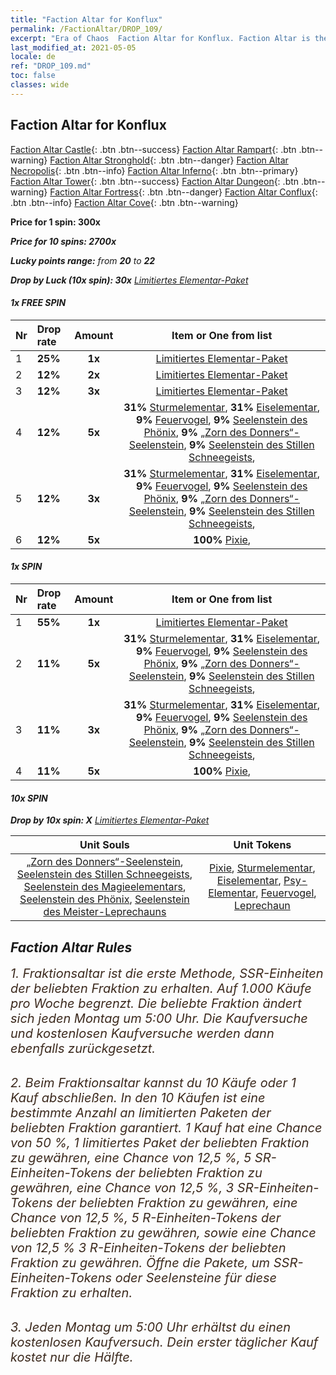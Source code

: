 ```yaml
---
title: "Faction Altar for Konflux"
permalink: /FactionAltar/DROP_109/
excerpt: "Era of Chaos  Faction Altar for Konflux. Faction Altar is the primary method for obtaining SSR units from the popular faction. Limited to 1,000 purchases each week. The popular faction changes at 05:00 every Monday. Purchase attempts and free purchase attempts will also reset then."
last_modified_at: 2021-05-05
locale: de
ref: "DROP_109.md"
toc: false
classes: wide
---
```


##  Faction Altar for **Konflux**

  [Faction Altar Castle](/de/FactionAltar/DROP_101/){: .btn .btn--success} [Faction Altar Rampart](/de/FactionAltar/DROP_102/){: .btn .btn--warning} [Faction Altar Stronghold](/de/FactionAltar/DROP_103/){: .btn .btn--danger} [Faction Altar Necropolis](/de/FactionAltar/DROP_104/){: .btn .btn--info} [Faction Altar Inferno](/de/FactionAltar/DROP_105/){: .btn .btn--primary} [Faction Altar Tower](/de/FactionAltar/DROP_106/){: .btn .btn--success} [Faction Altar Dungeon](/de/FactionAltar/DROP_107/){: .btn .btn--warning} [Faction Altar Fortress](/de/FactionAltar/DROP_108/){: .btn .btn--danger} [Faction Altar Conflux](/de/FactionAltar/DROP_109/){: .btn .btn--info} [Faction Altar Cove](/de/FactionAltar/DROP_112/){: .btn .btn--warning} 

  **Price for 1 spin: 300x** <i class="fas fa-gem"/>

  **Price for 10 spins: 2700x** <i class="fas fa-gem"/>

  **Lucky points range:** from **20** to **22**

  **Drop by Luck (10x spin): 30x** [Limitiertes Elementar-Paket](/ItemsDE/con_2141/)

####  1x FREE SPIN 

  |    Nr    |  Drop rate  |  Amount   |   Item or One from list  |
  |:---------|:------------|:---------:|:------------------------:|
  | 1 | **25%** | **1x** | [Limitiertes Elementar-Paket](/ItemsDE/con_2141/) |
  | 2 | **12%** | **2x** | [Limitiertes Elementar-Paket](/ItemsDE/con_2141/) |
  | 3 | **12%** | **3x** | [Limitiertes Elementar-Paket](/ItemsDE/con_2141/) |
  | 4 | **12%** | **5x** |  **31%** [Sturmelementar](/ItemsDE/unt_263/),  **31%** [Eiselementar](/ItemsDE/unt_264/),  **9%** [Feuervogel](/ItemsDE/unt_268/),  **9%** [Seelenstein des Phönix](/ItemsDE/unt_348/),  **9%** [„Zorn des Donners“-Seelenstein](/ItemsDE/unt_344/),  **9%** [Seelenstein des Stillen Schneegeists](/ItemsDE/unt_345/),  |
  | 5 | **12%** | **3x** |  **31%** [Sturmelementar](/ItemsDE/unt_263/),  **31%** [Eiselementar](/ItemsDE/unt_264/),  **9%** [Feuervogel](/ItemsDE/unt_268/),  **9%** [Seelenstein des Phönix](/ItemsDE/unt_348/),  **9%** [„Zorn des Donners“-Seelenstein](/ItemsDE/unt_344/),  **9%** [Seelenstein des Stillen Schneegeists](/ItemsDE/unt_345/),  |
  | 6 | **12%** | **5x** |  **100%** [Pixie](/ItemsDE/unt_262/),  |


####  1x SPIN 

  |    Nr    |  Drop rate  |  Amount   |   Item or One from list  |
  |:---------|:------------|:---------:|:------------------------:|
  | 1 | **55%** | **1x** | [Limitiertes Elementar-Paket](/ItemsDE/con_2141/) |
  | 2 | **11%** | **5x** |  **31%** [Sturmelementar](/ItemsDE/unt_263/),  **31%** [Eiselementar](/ItemsDE/unt_264/),  **9%** [Feuervogel](/ItemsDE/unt_268/),  **9%** [Seelenstein des Phönix](/ItemsDE/unt_348/),  **9%** [„Zorn des Donners“-Seelenstein](/ItemsDE/unt_344/),  **9%** [Seelenstein des Stillen Schneegeists](/ItemsDE/unt_345/),  |
  | 3 | **11%** | **3x** |  **31%** [Sturmelementar](/ItemsDE/unt_263/),  **31%** [Eiselementar](/ItemsDE/unt_264/),  **9%** [Feuervogel](/ItemsDE/unt_268/),  **9%** [Seelenstein des Phönix](/ItemsDE/unt_348/),  **9%** [„Zorn des Donners“-Seelenstein](/ItemsDE/unt_344/),  **9%** [Seelenstein des Stillen Schneegeists](/ItemsDE/unt_345/),  |
  | 4 | **11%** | **5x** |  **100%** [Pixie](/ItemsDE/unt_262/),  |


####  10x SPIN 

  **Drop by 10x spin: X** [Limitiertes Elementar-Paket](/ItemsDE/con_2141/)

  |    Unit Souls    |  Unit Tokens  |
  |:----------------:|:-------------:|
  | [„Zorn des Donners“-Seelenstein](/ItemsDE/unt_344/), [Seelenstein des Stillen Schneegeists](/ItemsDE/unt_345/), [Seelenstein des Magieelementars](/ItemsDE/unt_347/), [Seelenstein des Phönix](/ItemsDE/unt_348/), [Seelenstein des Meister-Leprechauns](/ItemsDE/unt_349/) | [Pixie](/ItemsDE/unt_262/), [Sturmelementar](/ItemsDE/unt_263/), [Eiselementar](/ItemsDE/unt_264/), [Psy-Elementar](/ItemsDE/unt_267/), [Feuervogel](/ItemsDE/unt_268/), [Leprechaun](/ItemsDE/unt_270/) |



## Faction Altar Rules

  <span style="color: #3c2a1e;font-size:20px">1. Fraktionsaltar ist die erste Methode, SSR-Einheiten der beliebten Fraktion zu erhalten. Auf 1.000 Käufe pro Woche begrenzt. Die beliebte Fraktion ändert sich jeden Montag um 5:00 Uhr. Die Kaufversuche und kostenlosen Kaufversuche werden dann ebenfalls zurückgesetzt.</span><br/>

<br/>  <span style="color: #3c2a1e;font-size:20px">2. Beim Fraktionsaltar kannst du 10 Käufe oder 1 Kauf abschließen. In den 10 Käufen ist eine bestimmte Anzahl an limitierten Paketen der beliebten Fraktion garantiert. 1 Kauf hat eine Chance von 50 %, 1 limitiertes Paket der beliebten Fraktion zu gewähren, eine Chance von 12,5 %, 5 SR-Einheiten-Tokens der beliebten Fraktion zu gewähren, eine Chance von 12,5 %, 3 SR-Einheiten-Tokens der beliebten Fraktion zu gewähren, eine Chance von 12,5 %, 5 R-Einheiten-Tokens der beliebten Fraktion zu gewähren, sowie eine Chance von 12,5 % 3 R-Einheiten-Tokens der beliebten Fraktion zu gewähren. Öffne die Pakete, um SSR-Einheiten-Tokens oder Seelensteine für diese Fraktion zu erhalten.</span>

<br/>  <span style="color: #3c2a1e;font-size:20px">3. Jeden Montag um 5:00 Uhr erhältst du einen kostenlosen Kaufversuch. Dein erster täglicher Kauf kostet nur die Hälfte.</span><br/>

<br/>
